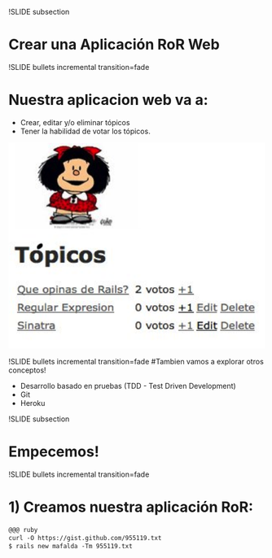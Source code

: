 !SLIDE subsection
# Crear una Aplicación RoR Web


!SLIDE bullets incremental transition=fade
# Nuestra aplicacion web va a:
* Crear, editar y/o eliminar tópicos
* Tener la habilidad de votar los tópicos.
<!SLIDE title-slide center>
<img src="../public/images/mafalda_app.png">


!SLIDE bullets incremental transition=fade
#Tambien vamos a explorar otros conceptos!
* Desarrollo basado en pruebas (TDD - Test Driven Development)
* Git
* Heroku


!SLIDE subsection
# Empecemos!
!SLIDE bullets incremental transition=fade

# 1) Creamos nuestra aplicación RoR:

    @@@ ruby
    curl -O https://gist.github.com/955119.txt
    $ rails new mafalda -Tm 955119.txt



